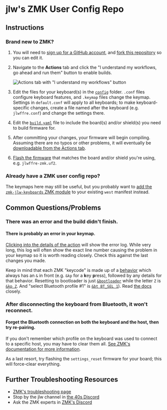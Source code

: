 # jlw's ZMK User Config Repo

## Instructions

### Brand new to ZMK?

1. You will need to [sign up for a GitHub account](https://github.com/signup), and [fork this repository](https://docs.github.com/en/get-started/quickstart/fork-a-repo#forking-a-repository) so you can edit it.
2. Navigate to the **Actions** tab and click the "I understand my workflows, go ahead and run them" button to enable builds.

   ![Actions tab with "I understand my workflows" button](https://i.imgur.com/B7cTAE6.png)
3. Edit the files for your keyboard(s) in the [`config`](config/) folder. `.conf` files configure keyboard features, and `.keymap` files change the keymap. Settings in `default.conf` will apply to all keyboards; to make keyboard-specific changes, create a file named after the keyboard (e.g. `jlwffre.conf`) and change the settings there.
4. Edit the [`build.yaml`](build.yaml) file to include the board(s) and/or shield(s) you need to build firmware for.
5. After committing your changes, your firmware will begin compiling. Assuming there are no typos or other problems, it will eventually be [downloadable from the Actions tab](https://zmk.dev/docs/user-setup#installing-the-firmware).
6. [Flash the firmware](https://zmk.dev/docs/user-setup#flashing-uf2-files) that matches the board and/or shield you're using, e.g. `jlwffre-zmk.uf2`.

### Already have a ZMK user config repo?

The keymaps here may still be useful, but you probably want to [add the `zmk-jlw-keyboards` ZMK module](https://github.com/josh-l-wang/zmk-jlw-keyboards) to your existing `west` manifest instead.

## Common Questions/Problems

### There was an error and the build didn't finish.

#### There is probably an error in your keymap.

[Clicking into the details of the action](https://docs.github.com/en/actions/quickstart#viewing-your-workflow-results) will show the error log. While very long, this log will often show the exact line number causing the problem in your keymap so it is worth reading closely. Check this against the last changes you made.

Keep in mind that each ZMK "keycode" is made up of a [behavior](https://zmk.dev/docs/features/keymaps#behaviors) which always has an `&` in front (e.g. `&kp` for a **k**ey **p**ress), followed by any details for that behavior.
Resetting to bootloader is just [`&bootloader`](https://zmk.dev/docs/behaviors/reset) while the letter `Z` is [`&kp Z`](https://zmk.dev/docs/behaviors/key-press). And "select Bluetooth profile #1" is [`&bt BT_SEL 1`](https://zmk.dev/docs/behaviors/bluetooth)). Read [the docs](https://zmk.dev/docs/) closely.

### After disconnecting the keyboard from Bluetooth, it won't reconnect.

#### Forget the Bluetooth connection on both the keyboard and the host, then try re-pairing.

If you don't remember which profile on the keyboard was used to connect to a specific host, you may have to clear them all. [See ZMK's documentation for more information](https://zmk.dev/docs/behaviors/bluetooth#bluetooth-pairing-and-profiles).

As a last resort, try flashing the `settings_reset` firmware for your board; this will force-clear everything.

## Further Troubleshooting Resources

- [ZMK's troubleshooting page](https://zmk.dev/docs/troubleshooting)
- Stop by the jlw channel in [the 40s Discord](https://discord.gg/40percent)
- Ask the ZMK experts in [ZMK's Discord](https://zmk.dev/community/discord/invite)
